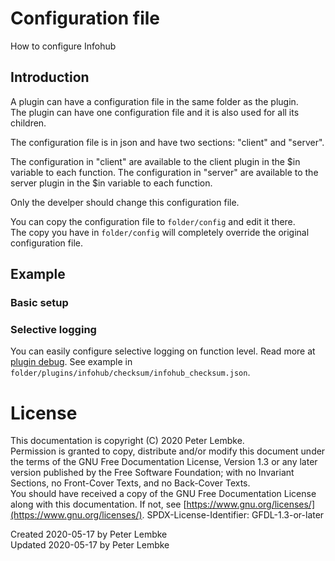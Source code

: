 # Configuration file
How to configure Infohub

## Introduction
A plugin can have a configuration file in the same folder as the plugin.  
The plugin can have one configuration file and it is also used for all its children.

The configuration file is in json and have two sections: "client" and "server".

The configuration in "client" are available to the client plugin in the $in variable to each function.
The configuration in "server" are available to the server plugin in the $in variable to each function.

Only the develper should change this configuration file.

You can copy the configuration file to `folder/config` and edit it there.  
The copy you have in `folder/config` will completely override the original configuration file.

## Example

### Basic setup


### Selective logging
You can easily configure selective logging on function level. Read more at [plugin debug](doc,plugin_debug).
See example in `folder/plugins/infohub/checksum/infohub_checksum.json`.

# License
This documentation is copyright (C) 2020 Peter Lembke.  
Permission is granted to copy, distribute and/or modify this document under the terms of the GNU Free Documentation License, Version 1.3 or any later version published by the Free Software Foundation; with no Invariant Sections, no Front-Cover Texts, and no Back-Cover Texts.  
You should have received a copy of the GNU Free Documentation License along with this documentation. If not, see [https://www.gnu.org/licenses/](https://www.gnu.org/licenses/).  SPDX-License-Identifier: GFDL-1.3-or-later  

Created 2020-05-17 by Peter Lembke  
Updated 2020-05-17 by Peter Lembke  
